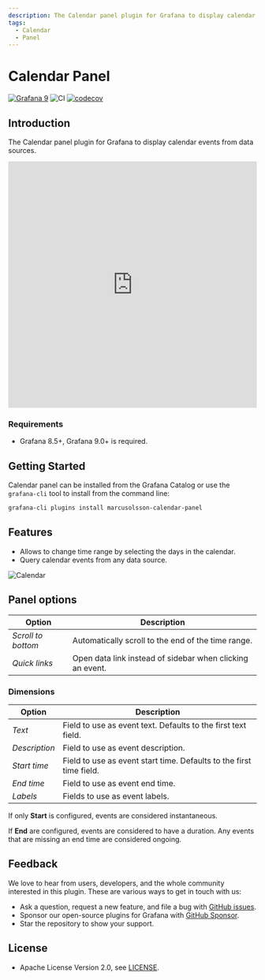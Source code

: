 ```yaml
---
description: The Calendar panel plugin for Grafana to display calendar events from data sources.
tags:
  - Calendar
  - Panel
---
```


# Calendar Panel

[![Grafana 9](https://img.shields.io/badge/Grafana-9.1.6-orange)](https://www.grafana.com)
![CI](https://github.com/volkovlabs/volkovlabs-calendar-panel/workflows/CI/badge.svg)
[![codecov](https://codecov.io/gh/VolkovLabs/volkovlabs-calendar-panel/branch/main/graph/badge.svg?token=0m6f0ktUar)](https://codecov.io/gh/VolkovLabs/volkovlabs-calendar-panel)

## Introduction

The Calendar panel plugin for Grafana to display calendar events from data sources.

<iframe width="100%" height="500" src="https://www.youtube.com/embed/iPJ122x0oos" title="Calendar plugin for Grafana tutorial | Step by step | JSON API plugin example" frameborder="0" allow="accelerometer; autoplay; clipboard-write; encrypted-media; gyroscope; picture-in-picture" allowfullscreen></iframe>

### Requirements

- Grafana 8.5+, Grafana 9.0+ is required.

## Getting Started

Calendar panel can be installed from the Grafana Catalog or use the `grafana-cli` tool to install from the command line:

```bash
grafana-cli plugins install marcusolsson-calendar-panel
```

## Features

- Allows to change time range by selecting the days in the calendar.
- Query calendar events from any data source.

![Calendar](https://github.com/VolkovLabs/volkovlabs-calendar-panel/raw/main/src/img/screenshot.png)

## Panel options

| Option             | Description                                               |
| ------------------ | --------------------------------------------------------- |
| _Scroll to bottom_ | Automatically scroll to the end of the time range.        |
| _Quick links_      | Open data link instead of sidebar when clicking an event. |

### Dimensions

| Option        | Description                                                         |
| ------------- | ------------------------------------------------------------------- |
| _Text_        | Field to use as event text. Defaults to the first text field.       |
| _Description_ | Field to use as event description.                                  |
| _Start time_  | Field to use as event start time. Defaults to the first time field. |
| _End time_    | Field to use as event end time.                                     |
| _Labels_      | Fields to use as event labels.                                      |

If only **Start** is configured, events are considered instantaneous.

If **End** are configured, events are considered to have a duration. Any events that are missing an end time are considered ongoing.

## Feedback

We love to hear from users, developers, and the whole community interested in this plugin. These are various ways to get in touch with us:

- Ask a question, request a new feature, and file a bug with [GitHub issues](https://github.com/volkovlabs/volkovlabs-calendar-panel/issues/new/choose).
- Sponsor our open-source plugins for Grafana with [GitHub Sponsor](https://github.com/sponsors/VolkovLabs).
- Star the repository to show your support.

## License

- Apache License Version 2.0, see [LICENSE](https://github.com/volkovlabs/volkovlabs-calendar-panel/blob/main/LICENSE).
